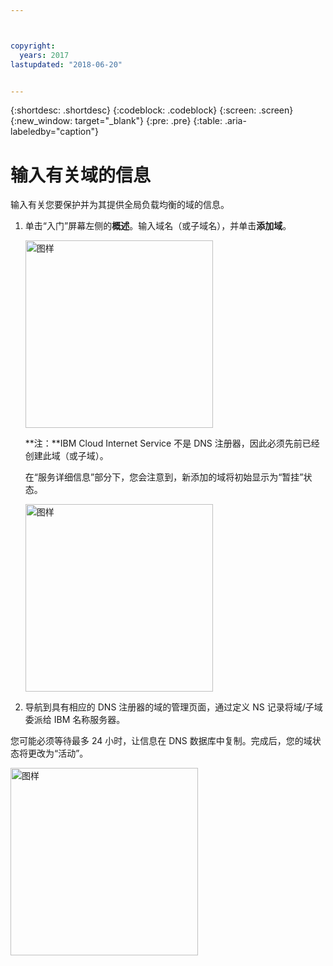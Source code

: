 ```yaml
---



copyright:
  years: 2017
lastupdated: "2018-06-20"


---
```


{:shortdesc: .shortdesc}
{:codeblock: .codeblock}
{:screen: .screen}
{:new_window: target="_blank"}
{:pre: .pre}
{:table: .aria-labeledby="caption"}

# 输入有关域的信息
输入有关您要保护并为其提供全局负载均衡的域的信息。

1. 单击“入门”屏幕左侧的**概述**。输入域名（或子域名），并单击**添加域**。 
    
    <img src="images/Reliability3.png" alt="图样" style="width: 300px;"/>
    
    **注：**IBM Cloud Internet Service 不是 DNS 注册器，因此必须先前已经创建此域（或子域）。

    在“服务详细信息”部分下，您会注意到，新添加的域将初始显示为“暂挂”状态。 

    <img src="images/Reliability4.png" alt="图样" style="width: 300px;"/>    

2. 导航到具有相应的 DNS 注册器的域的管理页面，通过定义 NS 记录将域/子域委派给 IBM 名称服务器。

您可能必须等待最多 24 小时，让信息在 DNS 数据库中复制。完成后，您的域状态将更改为“活动”。 

<img src="images/Reliability5.png" alt="图样" style="width: 300px;"/>    
